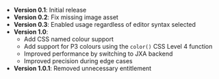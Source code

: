 * **Version 0.1**: Initial release
* **Version 0.2**: Fix missing image asset
* **Version 0.3**: Enabled usage regardless of editor syntax selected
* **Version 1.0**:
	* Add CSS named colour support
	* Add support for P3 colours using the ``color()`` CSS Level 4 function
	* Improved performance by switching to JXA backend
	* Improved precision during edge cases
* **Version 1.0.1**: Removed unnecessary entitlement